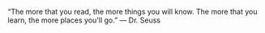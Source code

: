 “The more that you read, the more things you will know. The more that you learn, the more places you'll go.”
― Dr. Seuss
